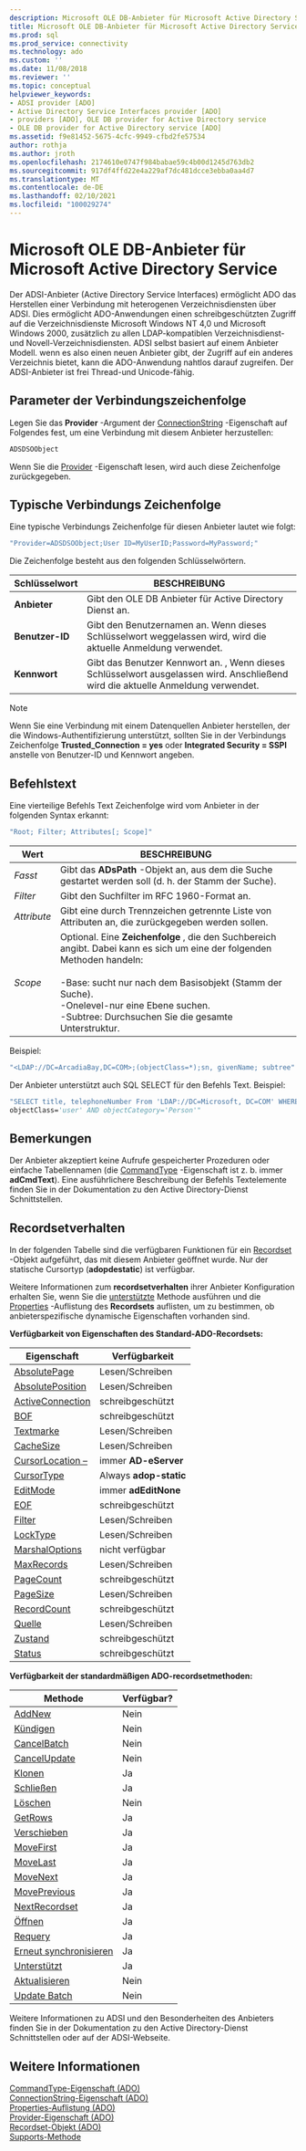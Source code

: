 ```yaml
---
description: Microsoft OLE DB-Anbieter für Microsoft Active Directory Service
title: Microsoft OLE DB-Anbieter für Microsoft Active Directory Service | Microsoft-Dokumentation
ms.prod: sql
ms.prod_service: connectivity
ms.technology: ado
ms.custom: ''
ms.date: 11/08/2018
ms.reviewer: ''
ms.topic: conceptual
helpviewer_keywords:
- ADSI provider [ADO]
- Active Directory Service Interfaces provider [ADO]
- providers [ADO], OLE DB provider for Active Directory service
- OLE DB provider for Active Directory service [ADO]
ms.assetid: f9e81452-5675-4cfc-9949-cfbd2fe57534
author: rothja
ms.author: jroth
ms.openlocfilehash: 2174610e0747f984babae59c4b00d1245d763db2
ms.sourcegitcommit: 917df4ffd22e4a229af7dc481dcce3ebba0aa4d7
ms.translationtype: MT
ms.contentlocale: de-DE
ms.lasthandoff: 02/10/2021
ms.locfileid: "100029274"
---
```

# <a name="microsoft-ole-db-provider-for-microsoft-active-directory-service"></a>Microsoft OLE DB-Anbieter für Microsoft Active Directory Service
Der ADSI-Anbieter (Active Directory Service Interfaces) ermöglicht ADO das Herstellen einer Verbindung mit heterogenen Verzeichnisdiensten über ADSI. Dies ermöglicht ADO-Anwendungen einen schreibgeschützten Zugriff auf die Verzeichnisdienste Microsoft Windows NT 4,0 und Microsoft Windows 2000, zusätzlich zu allen LDAP-kompatiblen Verzeichnisdienst-und Novell-Verzeichnisdiensten. ADSI selbst basiert auf einem Anbieter Modell. wenn es also einen neuen Anbieter gibt, der Zugriff auf ein anderes Verzeichnis bietet, kann die ADO-Anwendung nahtlos darauf zugreifen. Der ADSI-Anbieter ist frei Thread-und Unicode-fähig.  
  
## <a name="connection-string-parameters"></a>Parameter der Verbindungszeichenfolge  
 Legen Sie das **Provider** -Argument der [ConnectionString](../../reference/ado-api/connectionstring-property-ado.md) -Eigenschaft auf Folgendes fest, um eine Verbindung mit diesem Anbieter herzustellen:  
  
```vb
ADSDSOObject  
```  
  
 Wenn Sie die [Provider](../../reference/ado-api/provider-property-ado.md) -Eigenschaft lesen, wird auch diese Zeichenfolge zurückgegeben.  
  
## <a name="typical-connection-string"></a>Typische Verbindungs Zeichenfolge  
 Eine typische Verbindungs Zeichenfolge für diesen Anbieter lautet wie folgt:  
  
```vb
"Provider=ADSDSOObject;User ID=MyUserID;Password=MyPassword;"  
```  
  
 Die Zeichenfolge besteht aus den folgenden Schlüsselwörtern.  
  
|Schlüsselwort|BESCHREIBUNG|  
|-------------|-----------------|  
|**Anbieter**|Gibt den OLE DB Anbieter für Active Directory Dienst an.|  
|**Benutzer-ID**|Gibt den Benutzernamen an. Wenn dieses Schlüsselwort weggelassen wird, wird die aktuelle Anmeldung verwendet.|  
|**Kennwort**|Gibt das Benutzer Kennwort an. , Wenn dieses Schlüsselwort ausgelassen wird. Anschließend wird die aktuelle Anmeldung verwendet.|  
  
> [!NOTE]
>  Wenn Sie eine Verbindung mit einem Datenquellen Anbieter herstellen, der die Windows-Authentifizierung unterstützt, sollten Sie in der Verbindungs Zeichenfolge **Trusted_Connection = yes** oder **Integrated Security = SSPI** anstelle von Benutzer-ID und Kennwort angeben.  
  
## <a name="command-text"></a>Befehlstext  
 Eine vierteilige Befehls Text Zeichenfolge wird vom Anbieter in der folgenden Syntax erkannt:  
  
```vb
"Root; Filter; Attributes[; Scope]"  
```  
  
|Wert|BESCHREIBUNG|  
|-----------|-----------------|  
|*Fasst*|Gibt das **ADsPath** -Objekt an, aus dem die Suche gestartet werden soll (d. h. der Stamm der Suche).|  
|*Filter*|Gibt den Suchfilter im RFC 1960-Format an.|  
|*Attribute*|Gibt eine durch Trennzeichen getrennte Liste von Attributen an, die zurückgegeben werden sollen.|  
|*Scope*|Optional. Eine **Zeichenfolge** , die den Suchbereich angibt. Dabei kann es sich um eine der folgenden Methoden handeln:<br /><br /> -Base: sucht nur nach dem Basisobjekt (Stamm der Suche).<br />-Onelevel-nur eine Ebene suchen.<br />-Subtree: Durchsuchen Sie die gesamte Unterstruktur.|  
  
 Beispiel:  
  
```vb
"<LDAP://DC=ArcadiaBay,DC=COM>;(objectClass=*);sn, givenName; subtree"  
```  
  
 Der Anbieter unterstützt auch SQL SELECT für den Befehls Text. Beispiel:  
  
```vb
"SELECT title, telephoneNumber From 'LDAP://DC=Microsoft, DC=COM' WHERE   
objectClass='user' AND objectCategory='Person'"  
```  
  
## <a name="remarks"></a>Bemerkungen  
 Der Anbieter akzeptiert keine Aufrufe gespeicherter Prozeduren oder einfache Tabellennamen (die [CommandType](../../reference/ado-api/commandtype-property-ado.md) -Eigenschaft ist z. b. immer **adCmdText**). Eine ausführlichere Beschreibung der Befehls Textelemente finden Sie in der Dokumentation zu den Active Directory-Dienst Schnittstellen.  
  
## <a name="recordset-behavior"></a>Recordsetverhalten  
 In der folgenden Tabelle sind die verfügbaren Funktionen für ein [Recordset](../../reference/ado-api/recordset-object-ado.md) -Objekt aufgeführt, das mit diesem Anbieter geöffnet wurde. Nur der statische Cursortyp (**adopdestatic**) ist verfügbar.  
  
 Weitere Informationen zum **recordsetverhalten** ihrer Anbieter Konfiguration erhalten Sie, wenn Sie die [unterstützte](../../reference/ado-api/supports-method.md) Methode ausführen und die [Properties](../../reference/ado-api/properties-collection-ado.md) -Auflistung des **Recordsets** auflisten, um zu bestimmen, ob anbieterspezifische dynamische Eigenschaften vorhanden sind.  
  
 **Verfügbarkeit von Eigenschaften des Standard-ADO-Recordsets:**  
  
|Eigenschaft|Verfügbarkeit|  
|--------------|------------------|  
|[AbsolutePage](../../reference/ado-api/absolutepage-property-ado.md)|Lesen/Schreiben|  
|[AbsolutePosition](../../reference/ado-api/absoluteposition-property-ado.md)|Lesen/Schreiben|  
|[ActiveConnection](../../reference/ado-api/activeconnection-property-ado.md)|schreibgeschützt|  
|[BOF](../../reference/ado-api/bof-eof-properties-ado.md)|schreibgeschützt|  
|[Textmarke](../../reference/ado-api/bookmark-property-ado.md)|Lesen/Schreiben|  
|[CacheSize](../../reference/ado-api/cachesize-property-ado.md)|Lesen/Schreiben|  
|[CursorLocation –](../../reference/ado-api/cursorlocation-property-ado.md)|immer **AD-eServer**|  
|[CursorType](../../reference/ado-api/cursortype-property-ado.md)|Always **adop-static**|  
|[EditMode](../../reference/ado-api/editmode-property.md)|immer **adEditNone**|  
|[EOF](../../reference/ado-api/bof-eof-properties-ado.md)|schreibgeschützt|  
|[Filter](../../reference/ado-api/filter-property.md)|Lesen/Schreiben|  
|[LockType](../../reference/ado-api/locktype-property-ado.md)|Lesen/Schreiben|  
|[MarshalOptions](../../reference/ado-api/marshaloptions-property-ado.md)|nicht verfügbar|  
|[MaxRecords](../../reference/ado-api/maxrecords-property-ado.md)|Lesen/Schreiben|  
|[PageCount](../../reference/ado-api/pagecount-property-ado.md)|schreibgeschützt|  
|[PageSize](../../reference/ado-api/pagesize-property-ado.md)|Lesen/Schreiben|  
|[RecordCount](../../reference/ado-api/recordcount-property-ado.md)|schreibgeschützt|  
|[Quelle](../../reference/ado-api/source-property-ado-recordset.md)|Lesen/Schreiben|  
|[Zustand](../../reference/ado-api/state-property-ado.md)|schreibgeschützt|  
|[Status](../../reference/ado-api/status-property-ado-recordset.md)|schreibgeschützt|  
  
 **Verfügbarkeit der standardmäßigen ADO-recordsetmethoden:**  
  
|Methode|Verfügbar?|  
|------------|----------------|  
|[AddNew](../../reference/ado-api/addnew-method-ado.md)|Nein|  
|[Kündigen](../../reference/ado-api/cancel-method-ado.md)|Nein|  
|[CancelBatch](../../reference/ado-api/cancelbatch-method-ado.md)|Nein|  
|[CancelUpdate](../../reference/ado-api/cancelupdate-method-ado.md)|Nein|  
|[Klonen](../../reference/ado-api/clone-method-ado.md)|Ja|  
|[Schließen](../../reference/ado-api/close-method-ado.md)|Ja|  
|[Löschen](../../reference/ado-api/delete-method-ado-recordset.md)|Nein|  
|[GetRows](../../reference/ado-api/getrows-method-ado.md)|Ja|  
|[Verschieben](../../reference/ado-api/move-method-ado.md)|Ja|  
|[MoveFirst](../../reference/ado-api/movefirst-movelast-movenext-and-moveprevious-methods-ado.md)|Ja|  
|[MoveLast](../../reference/ado-api/movefirst-movelast-movenext-and-moveprevious-methods-ado.md)|Ja|  
|[MoveNext](../../reference/ado-api/movefirst-movelast-movenext-and-moveprevious-methods-ado.md)|Ja|  
|[MovePrevious](../../reference/ado-api/movefirst-movelast-movenext-and-moveprevious-methods-ado.md)|Ja|  
|[NextRecordset](../../reference/ado-api/nextrecordset-method-ado.md)|Ja|  
|[Öffnen](../../reference/ado-api/open-method-ado-recordset.md)|Ja|  
|[Requery](../../reference/ado-api/requery-method.md)|Ja|  
|[Erneut synchronisieren](../../reference/ado-api/resync-method.md)|Ja|  
|[Unterstützt](../../reference/ado-api/supports-method.md)|Ja|  
|[Aktualisieren](../../reference/ado-api/update-method.md)|Nein|  
|[Update Batch](../../reference/ado-api/updatebatch-method.md)|Nein|  
  
 Weitere Informationen zu ADSI und den Besonderheiten des Anbieters finden Sie in der Dokumentation zu den Active Directory-Dienst Schnittstellen oder auf der ADSI-Webseite.  
  
## <a name="see-also"></a>Weitere Informationen  
 [CommandType-Eigenschaft (ADO)](../../reference/ado-api/commandtype-property-ado.md)   
 [ConnectionString-Eigenschaft (ADO)](../../reference/ado-api/connectionstring-property-ado.md)   
 [Properties-Auflistung (ADO)](../../reference/ado-api/properties-collection-ado.md)   
 [Provider-Eigenschaft (ADO)](../../reference/ado-api/provider-property-ado.md)   
 [Recordset-Objekt (ADO)](../../reference/ado-api/recordset-object-ado.md)   
 [Supports-Methode](../../reference/ado-api/supports-method.md)